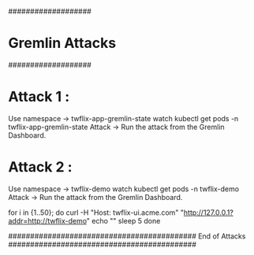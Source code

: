 ###################
# Gremlin Attacks #
###################

# Attack 1 :

Use namespace -> twflix-app-gremlin-state
watch kubectl get pods -n twflix-app-gremlin-state
Attack -> Run the attack from the Gremlin Dashboard.

# Attack 2 :

Use namespace -> twflix-demo
watch kubectl get pods -n twflix-demo
Attack -> Run the attack from the Gremlin Dashboard.

for i in {1..50}; 
do 
curl -H "Host: twflix-ui.acme.com" "http://127.0.0.1?addr=http://twflix-demo"
echo ""
sleep 5 
done


########################################### End of Attacks ###########################################


